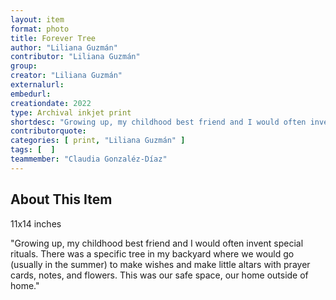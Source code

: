 ```yaml
---
layout: item
format: photo
title: Forever Tree
author: "Liliana Guzmán"
contributor: "Liliana Guzmán"
group: 
creator: "Liliana Guzmán"
externalurl: 
embedurl: 
creationdate: 2022
type: Archival inkjet print
shortdesc: "Growing up, my childhood best friend and I would often invent special rituals. There was a specific tree in my backyard where we would go (usually in the summer) to make wishes and make little altars with prayer cards, notes, and flowers. This was our safe space, our home outside of home."
contributorquote: 
categories: [ print, "Liliana Guzmán" ]
tags: [  ]
teammember: "Claudia Gonzaléz-Díaz"
---
```


## About This Item

11x14 inches

"Growing up, my childhood best friend and I would often invent special rituals. There was a specific tree in my backyard where we would go (usually in the summer) to make wishes and make little altars with prayer cards, notes, and flowers. This was our safe space, our home outside of home."
